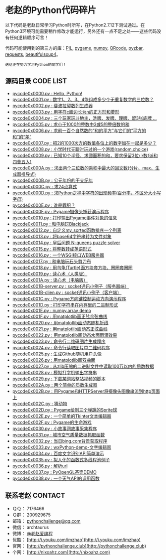 老赵的Python代码碎片
===================

以下代码是老赵日常学习Python时所写，在Python2.7.12下测试通过。在Python3环境可能需要稍作修改才能运行，另外还有一点不足之处——这些代码没有任何逻辑顺序可言！

代码可能使用到的第三方的库：[PIL](http://pythonware.com/products/pil/), [pygame](http://www.pygame.org/), [numpy](http://www.numpy.org/), [QRcode](https://pypi.python.org/pypi/qrcode), [pyzbar](https://pypi.python.org/pypi/pyzbar), [requests](http://cn.python-requests.org/zh_CN/latest/), [beautifulsoup4](https://www.crummy.com/software/BeautifulSoup/)。

    送给正在努力学习Python的同学们！

源码目录 CODE LIST
-----------------

- [pycode0x0000.py : Hello, Python!](src/pycode0x0000.py)
- [pycode0x0001.py : 数字1、2、3、4能组成多少个无重复数字的三位数？](src/pycode0x0001.py)
- [pycode0x0002.py : 斐波拉契数列生成器](src/pycode0x0002.py)
- [pycode0x0003.py : 用字符c画边长为n的正方形和菱形](src/pycode0x0003.py)
- [pycode0x0004.py : 三个玩家玩斗地主，洗牌、发牌、理牌、留3张底牌 ...](src/pycode0x0004.py)
- [pycode0x0005.py : 求小于1000的整数中3或5的整倍数的和](src/pycode0x0005.py)
- [pycode0x0006.py : 求前一百个自然数的“和的平方”与它们的“平方的和”的“差”](src/pycode0x0006.py)
- [pycode0x0007.py : 把2的1000次方的数值各位上的数字加在一起是多少？](src/pycode0x0007.py)
- [pycode0x0008.py : 小学时代无聊时玩过的一个游戏(random.choice)](src/pycode0x0008.py)
- [pycode0x0009.py : 已知10个半径，求圆面积的和，要求保留3位小数(派和四舍五入)](src/pycode0x0009.py)
- [pycode0x000A.py : 求出两个三位数的乘积中最大的回文数(分片、max、生成器推导式)](src/pycode0x000A.py)
- [pycode0x000B.py : 公元年份的干支纪年](src/pycode0x000B.py)
- [pycode0x000C.py : 求24点算式](src/pycode0x000C.py)
- [pycode0x000D.py : 求Python之禅中字符的出现频率(百分率，不区分大小写字母)](src/pycode0x000D.py)
- [pycode0x000E.py : 谁是罪犯？](src/pycode0x000E.py)
- [pycode0x000F.py : Pygame摄像头捕获演示程序](src/pycode0x000F.py)
- [pycode0x0010.py : 打印输出Pygame事件对象的信息](src/pycode0x0010.py)
- [pycode0x0011.py : 和电脑玩Blackjack](src/pycode0x0011.py)
- [pycode0x0012.py : 自定义my_sorted函数排序一个列表](src/pycode0x0012.py)
- [pycode0x0013.py : 将base64字符串转为文件对象](src/pycode0x0013.py)
- [pycode0x0014.py : 皇后问题 N-queens puzzle solver](src/pycode0x0014.py)
- [pycode0x0015.py : 将整数转成英语形式](src/pycode0x0015.py)
- [pycode0x0016.py : 一个WSGI接口WEB服务器](src/pycode0x0016.py)
- [pycode0x0017.py : 和电脑玩石头剪刀布](src/pycode0x0017.py)
- [pycode0x0018.py : 用乌龟(Turtle)画方块套方块、圈圈套圈圈](src/pycode0x0018.py)
- [pycode0x0019.py : 读心术（人类版）](src/pycode0x0019.py)
- [pycode0x001A.py : 读心术（电脑版）](src/pycode0x001A.py)
- [pycode0x001B-server.py : socket通讯小例子（服务器端）](src/pycode0x001B-server.py)
- [pycode0x001B-clien.py : socket通讯小例子（客户端）](src/pycode0x001B-clien.py)
- [pycode0x001C.py : Pygame方向键控制运动方向演示程序](src/pycode0x001C.py)
- [pycode0x001D.py : 打印字符串在内存里的二进制形式](src/pycode0x001D.py)
- [pycode0x001E.py : numpy.array demo](src/pycode0x001E.py)
- [pycode0x001F.py : 用matplotlib画正弦余弦曲线](src/pycode0x001F.py)
- [pycode0x0020.py : 用matplotlib画动态随机折线](src/pycode0x0020.py)
- [pycode0x0021.py : 用matplotlib画动态正弦曲线](src/pycode0x0021.py)
- [pycode0x0022.py : 用matplotlib画动态水面雨滴效果](src/pycode0x0022.py)
- [pycode0x0023.py : 命令行二维码图片生成程序](src/pycode0x0023.py)
- [pycode0x0024.py : 命令行读取图片中二维码程序](src/pycode0x0024.py)
- [pycode0x0025.py : 生成Github随机用户头像](src/pycode0x0025.py)
- [pycode0x0026.py : 用matplotlib画双曲面](src/pycode0x0026.py)
- [pycode0x0027.py : 从zlib压缩的二进制文件中读取100万以内的质数数据](src/pycode0x0027.py)
- [pycode0x0028.py : 模拟打字机输出字符串](src/pycode0x0028.py)
- [pycode0x0029.py : 下载某网站整站视频的脚本](src/pycode0x0029.py)
- [pycode0x002A.py : 两个简单的质数生成器](src/pycode0x002A.py)
- [pycode0x002B.py : 用Pygame和HTTPServer将摄像头图像串流到http页面上](src/pycode0x002B.py)
- [pycode0x002C.py : 猜动物](src/pycode0x002C.py)
- [pycode0x002D.py : Pygame绘制三个弹跳的Sprite球](src/pycode0x002D.py)
- [pycode0x002E.py : 一个简单的Tkinter文本编辑器](src/pycode0x002E.py)
- [pycode0x002F.py : Pygame的生命游戏](src/pycode0x002F.py)
- [pycode0x0030.py : 小故事网故事采集程序](src/pycode0x0030.py)
- [pycode0x0031.py : 城市空气质量数据抓取函数](src/pycode0x0031.py)
- [pycode0x0032.py : 当日bing.com背景获取程序](src/pycode0x0032.py)
- [pycode0x0033.py : wxPython-demo-文字编辑器](src/pycode0x0033.py)
- [pycode0x0034.py : 百度文字识别API简单演示](src/pycode0x0034.py)
- [pycode0x0035.py : 拟人化的函数式多线程池例子](src/pycode0x0035.py)
- [pycode0x0036.py : 解析url](src/pycode0x0036.py)
- [pycode0x0037.py : PyOpenGL茶壶DEMO](src/pycode0x0037.py)
- [pycode0x0038.py : 一个天气API的调用函数](src/pycode0x0038.py)

联系老赵 CONTACT
---------------

- ＱＱ：   7176466
- Ｑ群：   200929675
- 邮箱：   [pythonchallenge@qq.com](mailto:pythonchallenge@qq.com)
- 微信：   archtaurus
- 微博：   [@老赵爱编程](http://www.weibo.com/archtaurus)
- 优酷：   [http://i.youku.com/imzhao](http://i.youku.com/imzhao)
- 官网：   [http://pythonchallenge.club](http://pythonchallenge.club)
- 个网：   [http://nixoahz.com](http://nixoahz.com)